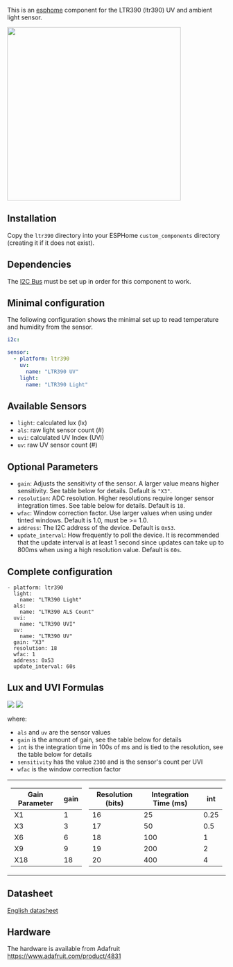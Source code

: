 This is an [esphome](https://esphome.io) component for the LTR390 (ltr390) UV and ambient light sensor.

[<img src="https://cdn-shop.adafruit.com/970x728/4831-04.jpg" width="400px">](https://www.adafruit.com/product/4831)

## Installation
Copy the `ltr390` directory into your ESPHome `custom_components` directory (creating it if it does not exist).

## Dependencies
The [I2C Bus](https://esphome.io/components/i2c.html#i2c) must be set up in order for this component to work.

## Minimal configuration
The following configuration shows the minimal set up to read temperature and humidity from the sensor.
```yaml
i2c:

sensor:
  - platform: ltr390
    uv:
      name: "LTR390 UV"
    light:
      name: "LTR390 Light"
```

## Available Sensors

- `light`: calculated lux (lx)
- `als`: raw light sensor count (#)
- `uvi`: calculated UV Index (UVI)
- `uv`: raw UV sensor count (#)

## Optional Parameters

- `gain`: Adjusts the sensitivity of the sensor. A larger value means higher sensitivity. See table below for details. Default is ``"X3"``.
- `resolution`: ADC resolution. Higher resolutions require longer sensor integration times. See table below for details. Default is `18`.
- `wfac`: Window correction factor. Use larger values when using under tinted windows. Default is 1.0, must be >= 1.0.
- `address`: The I2C address of the device. Default is `0x53`.
- `update_interval`: How frequently to poll the device. It is recommended that the update interval is at least 1 second since updates can take up to 800ms when using a high resolution value. Default is `60s`.

## Complete configuration

```
- platform: ltr390
  light:
    name: "LTR390 Light"
  als:
    name: "LTR390 ALS Count"
  uvi:
    name: "LTR390 UVI"
  uv:
    name: "LTR390 UV"
  gain: "X3"
  resolution: 18
  wfac: 1
  address: 0x53
  update_interval: 60s

```

## Lux and UVI Formulas

<img src="https://latex.codecogs.com/gif.latex?\text{lux}&space;=&space;\frac{0.6&space;\times&space;\text{als}}{\text{gain}&space;\times&space;\text{int}}&space;\times&space;\text{wfac}" />

<img src="https://latex.codecogs.com/gif.latex?\text{UVI}&space;=&space;\frac{\text{uv}}{\text{sensitivity}}&space;\times&space;\text{wfac}" />

where:
- `als` and `uv` are the sensor values
- `gain` is the amount of gain, see the table below for details
- `int` is the integration time in 100s of ms and is tied to the resolution, see the table below for details
- `sensitivity` has the value `2300` and is the sensor's count per UVI
- `wfac` is the window correction factor

<table style="border:0px">

<tr><td>

| Gain Parameter | gain       |
|----------------|------------|
| X1             | 1          |
| X3             | 3          |
| X6             | 6          |
| X9             | 9          |
| X18            | 18         |

</td><td>

| Resolution (bits) | Integration Time (ms) | int  |
|-------------------|-----------------------|------|
| 16                | 25                    | 0.25 |
| 17                | 50                    | 0.5  |
| 18                | 100                   | 1    |
| 19                | 200                   | 2    |
| 20                | 400                   | 4    |

</td></tr>

</table>

## Datasheet

[English datasheet](https://optoelectronics.liteon.com/upload/download/DS86-2015-0004/LTR-390UV_Final_%20DS_V1%201.pdf)

## Hardware

The hardware is available from Adafruit https://www.adafruit.com/product/4831
